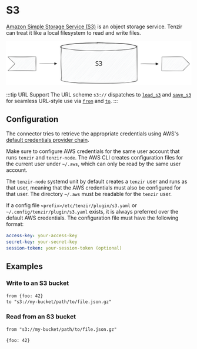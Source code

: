 # S3

[Amazon Simple Storage Service (S3)](https://aws.amazon.com/s3/) is an object
storage service. Tenzir can treat it like a local filesystem to read and write
files.

![S3](s3.svg)

:::tip URL Support
The URL scheme `s3://` dispatches to
[`load_s3`](../../../tql2/operators/load_s3.md) and
[`save_s3`](../../../tql2/operators/save_s3.md) for seamless URL-style use via
[`from`](../../../tql2/operators/from.md) and
[`to`](../../../tql2/operators/to.md).
:::

## Configuration

The connector tries to retrieve the appropriate credentials using AWS's
[default credentials provider
chain](https://docs.aws.amazon.com/cli/latest/userguide/cli-configure-files.html).

Make sure to configure AWS credentials for the same user account that runs
`tenzir` and `tenzir-node`. The AWS CLI creates configuration files for the
current user under `~/.aws`, which can only be read by the same user account.

The `tenzir-node` systemd unit by default creates a `tenzir` user and runs as
that user, meaning that the AWS credentials must also be configured for that
user. The directory `~/.aws` must be readable for the `tenzir` user.

If a config file `<prefix>/etc/tenzir/plugin/s3.yaml` or
`~/.config/tenzir/plugin/s3.yaml` exists, it is always preferred over the
default AWS credentials. The configuration file must have the following format:

```yaml
access-key: your-access-key
secret-key: your-secret-key
session-token: your-session-token (optional)
```

## Examples

### Write to an S3 bucket

```tql
from {foo: 42}
to "s3://my-bucket/path/to/file.json.gz"
```

### Read from an S3 bucket

```tql
from "s3://my-bucket/path/to/file.json.gz"
```

```tql
{foo: 42}
```
